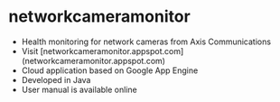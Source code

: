 # networkcameramonitor
* Health monitoring for network cameras from Axis Communications
* Visit [networkcameramonitor.appspot.com] (networkcameramonitor.appspot.com)
* Cloud application based on Google App Engine
* Developed in Java
* User manual is available online
